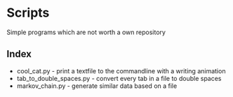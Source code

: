 # Scripts
Simple programs which are not worth a own repository

## Index
 - cool_cat.py - print a textfile to the commandline with a writing animation
 - tab_to_double_spaces.py - convert every tab in a file to double spaces
 - markov_chain.py - generate similar data based on a file
